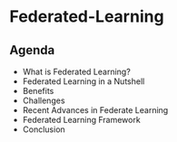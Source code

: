 # Federated-Learning

## Agenda

- What is Federated Learning?
- Federated Learning in a Nutshell
- Benefits
- Challenges
- Recent Advances in Federate Learning
- Federated Learning Framework
- Conclusion
